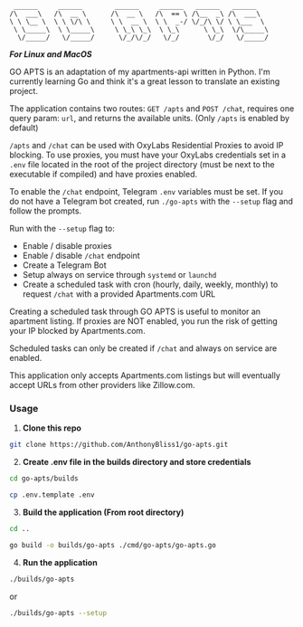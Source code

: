 ```
 ______     ______        ______     ______   ______   ______    
/\  ___\   /\  __ \      /\  __ \   /\  == \ /\__  _\ /\  ___\   
\ \ \__ \  \ \ \/\ \     \ \  __ \  \ \  _-/ \/_/\ \/ \ \___  \  
 \ \_____\  \ \_____\     \ \_\ \_\  \ \_\      \ \_\  \/\_____\ 
  \/_____/   \/_____/      \/_/\/_/   \/_/       \/_/   \/_____/

```

***For Linux and MacOS***

GO APTS is an adaptation of my apartments-api written in Python. I'm currently learning Go and think it's a great lesson to translate an existing project.

The application contains two routes: `GET /apts` and `POST /chat`, requires one query param: `url`, and returns the available units. (Only `/apts` is enabled by default)

`/apts` and `/chat` can be used with OxyLabs Residential Proxies to avoid IP blocking. To use proxies, you must have your OxyLabs credentials set in a `.env` file located in the root of the project directory (must be next to the executable if compiled) and have proxies enabled.

To enable the `/chat` endpoint, Telegram `.env` variables must be set. If you do not have a Telegram bot created, run `./go-apts` with the `--setup` flag and follow the prompts.

Run with the `--setup` flag to:
  - Enable / disable proxies
  - Enable / disable `/chat` endpoint
  - Create a Telegram Bot
  - Setup always on service through `systemd` or `launchd`
  - Create a scheduled task with cron (hourly, daily, weekly, monthly) to request `/chat` with a provided Apartments.com URL

Creating a scheduled task through GO APTS is useful to monitor an apartment listing. If proxies are NOT enabled, you run the risk of getting your IP blocked by Apartments.com.

Scheduled tasks can only be created if `/chat` and always on service are enabled.

This application only accepts Apartments.com listings but will eventually accept URLs from other providers like Zillow.com.

### Usage

1. **Clone this repo**
```bash
git clone https://github.com/AnthonyBliss1/go-apts.git
```

2. **Create .env file in the builds directory and store credentials**

```bash
cd go-apts/builds
```

```bash
cp .env.template .env
```

3. **Build the application (From root directory)**

```bash
cd ..
```

```bash
go build -o builds/go-apts ./cmd/go-apts/go-apts.go
```

4. **Run the application**

```bash
./builds/go-apts
```

or

```bash
./builds/go-apts --setup
```